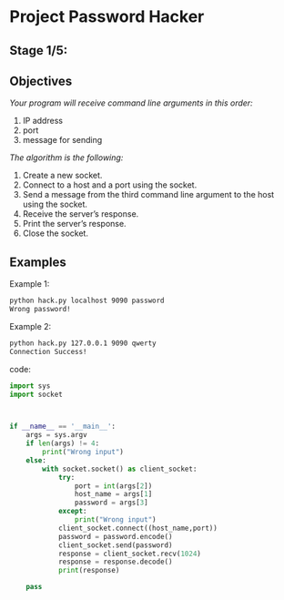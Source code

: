 # Project Password Hacker

## Stage 1/5:
## Objectives
*Your program will receive command line arguments in this order:*

1. IP address
2. port
3. message for sending

*The algorithm is the following:*

1. Create a new socket.
2. Connect to a host and a port using the socket.
3. Send a message from the third command line argument to the host using the socket.
4. Receive the server’s response.
5. Print the server’s response.
6. Close the socket.

## Examples

Example 1:
```cmd
python hack.py localhost 9090 password
Wrong password!
```
Example 2:
```cmd
python hack.py 127.0.0.1 9090 qwerty
Connection Success!
```
code: 
```python
import sys
import socket



if __name__ == '__main__':
    args = sys.argv
    if len(args) != 4:
        print("Wrong input")
    else:
        with socket.socket() as client_socket:
            try:
                port = int(args[2])
                host_name = args[1]
                password = args[3]
            except:
                print("Wrong input")
            client_socket.connect((host_name,port))
            password = password.encode()
            client_socket.send(password)
            response = client_socket.recv(1024)
            response = response.decode()
            print(response)

    pass
 ```
